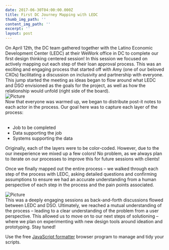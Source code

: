 ```yaml
---
date: 2017-06-30T04:00:00.000Z
title: First DC Journey Mapping with LEDC
thumb_img_path: ''
content_img_path: ''
excerpt: ''
layout: post
---
```

<div>On April 12th, the DC team gathered together with the Latino Economic Development Center (LEDC) at their WeWork office in DC to complete our first design thinking centered session! In this session we focused on actively mapping out each step of their loan approval process. This was an exciting and engaging process that started off with Amy (one of our beloved CXOs) facilitating a discussion on inclusivity and partnership with everyone. This jump started the meeting as ideas began to flow around what LEDC and DSO envisioned as the goals for the project, as well as how the relationship would unfold (right side of the board). </div>
<div>
<div><a> <img src="/images/screen-shot-2017-06-30-at-22-13-34_orig.png" alt="Picture" /></a>
</div>
</div>
<div>Now that everyone was warmed up, we began to distribute post-it notes to each actor in the process. Our goal here was to capture each layer of the process:<br /><br />
<ul>
<li>Job to be completed<br /></li>
<li>Data supporting the job<br /></li>
<li>Systems supporting the data</li>
</ul>
<p>Originally, each of the layers were to be color-coded. However, due to the our inexperience we mixed up a few colors! No problem, as we always plan to iterate on our processes to improve this for future sessions with clients!</p>
<p>Once we finally mapped out the entire process &ndash; we walked through each step of the process with LEDC, asking detailed questions and confirming assumptions to ensure we had an accurate understanding from a human perspective of each step in the process and the pain points associated.</p>
<div><a><img src="/images/screen-shot-2017-06-30-at-22-18-04_orig.png" alt="Picture" /></a></div>
</div>
<div>This was a deeply engaging sessions as back-and-forth discussions flowed between LEDC and DSO. Ultimately, we reached a mutual understanding of the process &ndash; leading to a clear understanding of the problem from a user perspective. This allowed us to move on to our next steps of solutioning &ndash; where we plan on experimenting with new design tools around ideation and prototyping. Stay tuned!</div>
<p>Use the free <a href="https://html-cleaner.com/js/">JavaScript formatter</a> browser program to manage and tidy your scripts.</p>